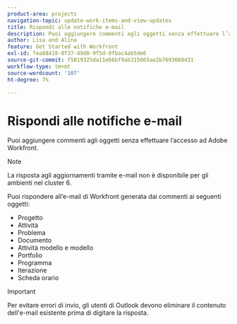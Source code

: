 ```yaml
---
product-area: projects
navigation-topic: update-work-items-and-view-updates
title: Rispondi alle notifiche e-mail
description: Puoi aggiungere commenti agli oggetti senza effettuare l’accesso ad Adobe Workfront. Puoi rispondere all’e-mail di Workfront generata dai commenti aggiunti a progetti, attività, problemi e altri oggetti.
author: Lisa and Alina
feature: Get Started with Workfront
exl-id: fea88410-8f37-49d0-9f5d-9fbac4ab5de6
source-git-commit: f5019325da11e66bf9ab315065ae2b7693660431
workflow-type: tm+mt
source-wordcount: '107'
ht-degree: 7%

---
```


# Rispondi alle notifiche e-mail

Puoi aggiungere commenti agli oggetti senza effettuare l’accesso ad Adobe Workfront.

>[!NOTE]
>
>La risposta agli aggiornamenti tramite e-mail non è disponibile per gli ambienti nel cluster 6.

Puoi rispondere all’e-mail di Workfront generata dai commenti ai seguenti oggetti:

* Progetto
* Attività
* Problema
* Documento
* Attività modello e modello
* Portfolio
* Programma
* Iterazione
* Scheda orario

>[!IMPORTANT]
>
>Per evitare errori di invio, gli utenti di Outlook devono eliminare il contenuto dell&#39;e-mail esistente prima di digitare la risposta.


